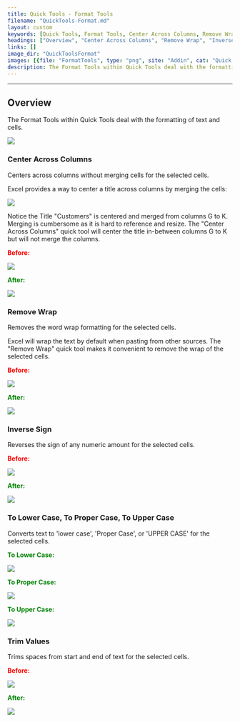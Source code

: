 ```yaml
---
title: Quick Tools - Format Tools
filename: "QuickTools-Format.md"
layout: custom
keywords: [Quick Tools, Format Tools, Center Across Columns, Remove Wrap, Inverse Sign, To Lower Case, To Proper Case, To Upper Case, Trim Values]
headings: ["Overview", "Center Across Columns", "Remove Wrap", "Inverse Sign", "To Lower Case, To Proper Case, To Upper Case", "Trim Values"]
links: []
image_dir: "QuickToolsFormat"
images: [{file: "FormatTools", type: "png", site: "Addin", cat: "Quick Tools", sub: "", report: "", ribbon: "", config: ""}, {file: "CenterMerge", type: "png", site: "Addin", cat: "Report", sub: "", report: "", ribbon: "", config: ""}, {file: "CenterBefore", type: "png", site: "Addin", cat: "Report", sub: "", report: "", ribbon: "", config: ""}, {file: "CenterAfter", type: "png", site: "Addin", cat: "Report", sub: "", report: "", ribbon: "", config: ""}, {file: "WrapBefore", type: "png", site: "Addin", cat: "Report", sub: "", report: "", ribbon: "", config: ""}, {file: "WrapAfter", type: "png", site: "Addin", cat: "Report", sub: "", report: "", ribbon: "", config: ""}, {file: "SignBefore", type: "png", site: "Addin", cat: "Report", sub: "", report: "", ribbon: "", config: ""}, {file: "SignAfter", type: "png", site: "Addin", cat: "Report", sub: "", report: "", ribbon: "", config: ""}, {file: "CaseLowerAfter", type: "png", site: "Addin", cat: "Report", sub: "", report: "", ribbon: "", config: ""}, {file: "CaseProperAfter", type: "png", site: "Addin", cat: "Report", sub: "", report: "", ribbon: "", config: ""}, {file: "CaseUpperAfter", type: "png", site: "Addin", cat: "Report", sub: "", report: "", ribbon: "", config: ""}, {file: "TrimBefore", type: "png", site: "Addin", cat: "Report", sub: "", report: "", ribbon: "", config: ""}, {file: "TrimAfter", type: "png", site: "Addin", cat: "Report", sub: "", report: "", ribbon: "", config: ""}]
description: The Format Tools within Quick Tools deal with the formatting of text and cells
---
```

* * *

## Overview

The Format Tools within Quick Tools deal with the formatting of text and cells.

![](/images/QuickToolsFormat/FormatTools.png)
<br>

### Center Across Columns

Centers across columns without merging cells for the selected cells. 

Excel provides a way to center a title across columns by merging the cells:

![](/images/QuickToolsFormat/CenterMerge.png)
<br>

Notice the Title "Customers" is centered and merged from columns G to K. Merging is cumbersome as it is hard to reference and resize. The "Center Across Columns" quick tool will center the title in-between columns G to K but will not merge the columns.

<b style='color:red;'><strong>Before:</strong></b>

![](/images/QuickToolsFormat/CenterBefore.png)
<br>

<b style='color:green;'><strong>After:</strong></b>

![](/images/QuickToolsFormat/CenterAfter.png)
<br>

### Remove Wrap

Removes the word wrap formatting for the selected cells.

Excel will wrap the text by default when pasting from other sources. The "Remove Wrap" quick tool makes it convenient to remove the wrap of the selected cells.

<b style='color:red;'><strong>Before:</strong></b>

![](/images/QuickToolsFormat/WrapBefore.png)
<br>

<b style='color:green;'><strong>After:</strong></b>

![](/images/QuickToolsFormat/WrapAfter.png)
<br>

### Inverse Sign

Reverses the sign of any numeric amount for the selected cells.

<b style='color:red;'><strong>Before:</strong></b>

![](/images/QuickToolsFormat/SignBefore.png)
<br>

<b style='color:green;'><strong>After:</strong></b>

![](/images/QuickToolsFormat/SignAfter.png)
<br>


### To Lower Case, To Proper Case, To Upper Case

Converts text to 'lower case', 'Proper Case', or 'UPPER CASE' for the selected cells.

<b style='color:green;'><strong>To Lower Case:</strong></b>

![](/images/QuickToolsFormat/CaseLowerAfter.png)
<br>

<b style='color:green;'><strong>To Proper Case:</strong></b>

![](/images/QuickToolsFormat/CaseProperAfter.png)
<br>

<b style='color:green;'><strong>To Upper Case:</strong></b>

![](/images/QuickToolsFormat/CaseUpperAfter.png)
<br>

### Trim Values

Trims spaces from start and end of text for the selected cells.

<b style='color:red;'><strong>Before:</strong></b>

![](/images/QuickToolsFormat/TrimBefore.png)
<br>

<b style='color:green;'><strong>After:</strong></b>

![](/images/QuickToolsFormat/TrimAfter.png)
<br>

